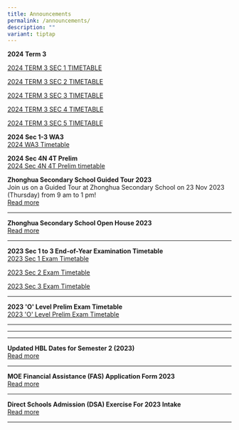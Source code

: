 ```yaml
---
title: Announcements
permalink: /announcements/
description: ""
variant: tiptap
---
```

<p><strong>2024 Term 3</strong>
</p>
<p><a href="/files/2024_TERM_3_SEC_1.pdf" rel="noopener noreferrer nofollow" target="_blank">2024 TERM 3 SEC 1 TIMETABLE</a>
</p>
<p><a href="/files/2024_TERM_3_SEC_2.pdf" rel="noopener noreferrer nofollow" target="_blank">2024 TERM 3 SEC 2 TIMETABLE</a>
</p>
<p><a href="/files/2024_Term_3_SEC_3.pdf" rel="noopener noreferrer nofollow" target="_blank">2024 TERM 3 SEC 3 TIMETABLE</a>
</p>
<p><a href="/files/2024_Term_3_SEC_4.pdf" rel="noopener noreferrer nofollow" target="_blank">2024 TERM 3 SEC 4 TIMETABLE</a>
</p>
<p><a href="/files/2024_Term_3_SEC_5.pdf" rel="noopener noreferrer nofollow" target="_blank">2024 TERM 3 SEC 5 TIMETABLE</a>
</p>
<p><strong>2024 Sec 1-3 WA3</strong> 
<br><a href="/files/2024WA3.pdf" rel="noopener noreferrer nofollow" target="_blank">2024 WA3 Timetable</a>
</p>
<p></p>
<p><strong>2024 Sec 4N 4T Prelim </strong>
<br><a href="/files/20244NPrelim.pdf" rel="noopener noreferrer nofollow" target="_blank">2024 Sec 4N 4T Prelim timetable</a>
</p>
<p></p>
<p><strong>Zhonghua Secondary School Guided Tour 2023</strong> 
<br>Join us on a Guided Tour at Zhonghua Secondary School on 23 Nov 2023 (Thursday)
from 9 am to 1 pm!
<br><a href="https://www.zhonghuasec.moe.edu.sg/about-us/permalink/zhonghua-sec-guided-tour-2023/" rel="noopener noreferrer nofollow" target="_blank">Read more</a>
</p>
<hr>
<p><strong>Zhonghua Secondary School Open House 2023</strong> 
<br><a href="https://staging.d1ph2u5puaqsvh.amplifyapp.com/about-us/soh2023/" rel="noopener noreferrer nofollow" target="_blank">Read more</a>
</p>
<hr>
<p><strong>2023 Sec 1 to 3 End-of-Year Examination Timetable</strong> 
<br><a href="/files/2023sec1eoy.pdf" rel="noopener noreferrer nofollow" target="_blank">2023 Sec 1 Exam Timetable</a>
</p>
<p><a href="/files/2023sec2eoy.pdf" rel="noopener noreferrer nofollow" target="_blank">2023 Sec 2 Exam Timetable</a>
</p>
<p><a href="/files/2023sec3eoy.pdf" rel="noopener noreferrer nofollow" target="_blank">2023 Sec 3 Exam Timetable</a>
</p>
<hr>
<p><strong>2023 'O' Level Prelim Exam Timetable</strong> 
<br><a href="/files/20234e4n5nprelimtimetablev5.pdf" rel="noopener noreferrer nofollow" target="_blank">2023 'O' Level Prelim Exam Timetable</a>
</p>
<hr>
<p></p>
<hr>
<p></p>
<hr>
<p><strong>Updated HBL Dates for Semester 2 (2023)</strong> 
<br><a href="https://staging.d1ph2u5puaqsvh.amplifyapp.com/about-us/calendar/" rel="noopener noreferrer nofollow" target="_blank">Read more</a>
</p>
<hr>
<p><strong>MOE Financial Assistance (FAS) Application Form 2023</strong> 
<br><a href="/files/a1.pdf" rel="noopener noreferrer nofollow" target="_blank">Read more</a>
</p>
<hr>
<p><strong>Direct Schools Admission (DSA) Exercise For 2023 Intake</strong> 
<br><a href="https://staging.d1ph2u5puaqsvh.amplifyapp.com/admission/dsa-2023/" rel="noopener noreferrer nofollow" target="_blank">Read more</a>
</p>
<hr>
<p></p>